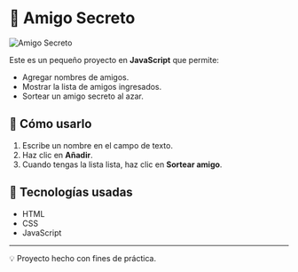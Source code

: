 # 🎁 Amigo Secreto

![Amigo Secreto](https://github.com/elleodlt/Challenger-Amigo-Secreto/blob/main/challenge-amigo-secreto_esp-main/assets/amigo-secreto.png)

Este es un pequeño proyecto en **JavaScript** que permite:
- Agregar nombres de amigos.
- Mostrar la lista de amigos ingresados.
- Sortear un amigo secreto al azar.

## 🚀 Cómo usarlo
1. Escribe un nombre en el campo de texto.
2. Haz clic en **Añadir**.
3. Cuando tengas la lista lista, haz clic en **Sortear amigo**.

## 📂 Tecnologías usadas
- HTML
- CSS
- JavaScript

---
💡 Proyecto hecho con fines de práctica.

